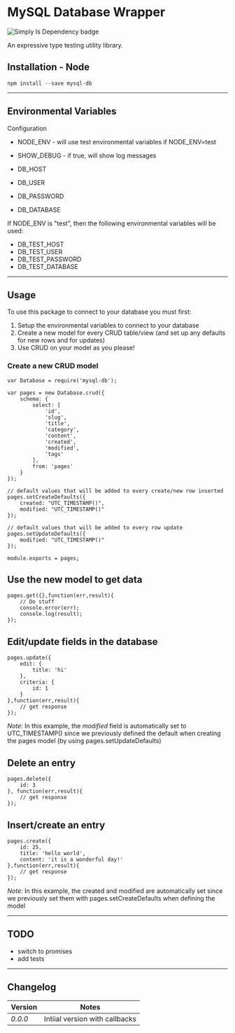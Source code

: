 MySQL Database Wrapper
====================
![Simply Is Dependency badge](https://david-dm.org/anonmily/node-mysql-db.svg)

An expressive type testing utility library.

## Installation - Node
    npm install --save mysql-db

---

## Environmental Variables

Configuration
* NODE_ENV - will use test environmental variables if NODE_ENV=test
* SHOW_DEBUG - if true, will show log messages

* DB_HOST
* DB_USER
* DB_PASSWORD
* DB_DATABASE

If NODE_ENV is "test", then the following environmental variables will be used:

* DB_TEST_HOST
* DB_TEST_USER
* DB_TEST_PASSWORD
* DB_TEST_DATABASE

---
## Usage

To use this package to connect to your database you must first:

1. Setup the environmental variables to connect to your database
2. Create a new model for every CRUD table/view (and set up any defaults for new rows and for updates)
3. Use CRUD on your model as you please!

### Create a new CRUD model
	var Database = require('mysql-db');

	var pages = new Database.crud({
		schema: {
			select: [
				'id',
				'slug',
				'title',
				'category',
				'content',
				'created',
				'modified',
				'tags'
			],
			from: 'pages'
		}
	});

	// default values that will be added to every create/new row inserted
	pages.setCreateDefaults({
		created: "UTC_TIMESTAMP()",
		modified: "UTC_TIMESTAMP()"
	});

	// default values that will be added to every row update
	pages.setUpdateDefaults({
		modified: "UTC_TIMESTAMP()"
	});

	module.exports = pages;

## Use the new model to get data
	pages.get({},function(err,result){
		// Do stuff
		console.error(err);
		console.log(result);
	});

## Edit/update fields in the database
	pages.update({
		edit: {
			title: 'hi'
		},
		criteria: {
			id: 1
		}
	},function(err,result){
		// get response
	});

_Note_: In this example, the *modified* field is automatically set to UTC_TIMESTAMP() since we previously defined the default when creating the pages model (by using pages.setUpdateDefaults)

## Delete an entry
	pages.delete({
		id: 3
	}, function(err,result){
		// get response
	});

## Insert/create an entry
	pages.create({
		id: 25,
		title: 'hello world',
		content: 'it is a wonderful day!'
	},function(err,result){
		// get response
	});

_Note_: In this example, the created and modified are automatically set since we previously set them with pages.setCreateDefaults when defining the model

---
## TODO
* switch to promises
* add tests

---
## Changelog
| Version | Notes                                                                                                                                                                            |
|---------|----------------------------------------------------------------------------------------------------------------------------------------------------------------------------------|
| _0.0.0_   | Intiial version with callbacks |
